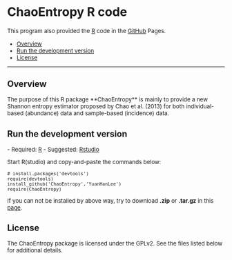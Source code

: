 ChaoEntropy R code
================
<font size="2">This program also provided the <a href="http://www.r-project.org/" target="_blank">R</a> code in the <a href="https://github.com/" target="_blank">GitHub</a> Pages.

* [Overview](#overview2)
* [Run the development version](#run)
* [License](#license)

* * * * * * * *

<h2 id="overview2">Overview</h2>
The purpose of this R package **ChaoEntropy** is mainly to provide a new Shannon entropy estimator proposed by Chao et al. (2013) for both individual-based (abundance) data and sample-based (incidence) data.

<h2 id="run">Run the development version</h2>
- Required: <a href="http://www.r-project.org/" target="_blank">R</a>
- Suggested: <a href="http://www.rstudio.com/ide/download/" target="_blank">Rstudio</a>

Start R(studio) and copy-and-paste the commands below:
```{r}
# install.packages('devtools')
require(devtools)
install_github('ChaoEntropy','YuanHanLee')
require(ChaoEntropy)
```

If you can not be installed by above way, try to download **.zip** or **.tar.gz** in this <a href="http://yuanhanlee.github.io/ChaoEntropy/" target="_blank">page</a>.

<h2 id="license">License</h2>
The ChaoEntropy package is licensed under the GPLv2. See the files listed below for additional details. </font> 
